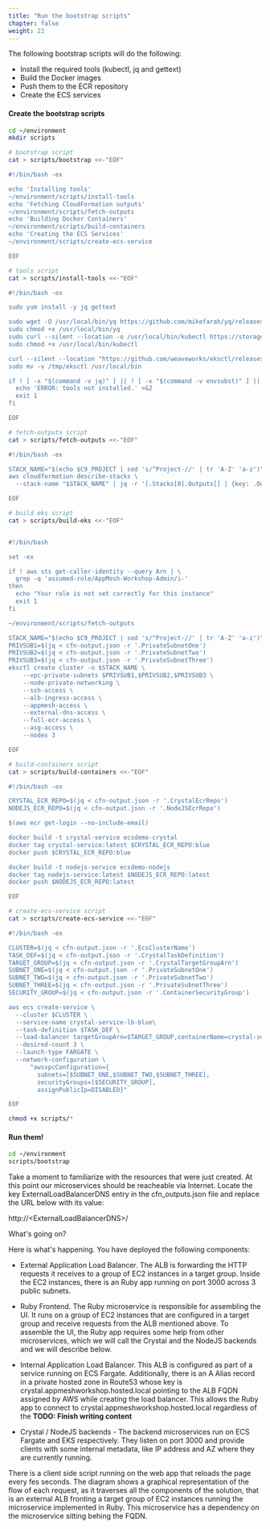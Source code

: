 ```yaml
---
title: "Run the bootstrap scripts"
chapter: false
weight: 22
---
```


The following bootstrap scripts will do the following:

 - Install the required tools (kubectl, jq and gettext)
 - Build the Docker images
 - Push them to the ECR repository
 - Create the ECS services

#### Create the bootstrap scripts
```bash
cd ~/environment
mkdir scripts

# bootstrap script
cat > scripts/bootstrap <<-"EOF"

#!/bin/bash -ex

echo 'Installing tools'
~/environment/scripts/install-tools
echo 'Fetching CloudFormation outputs'
~/environment/scripts/fetch-outputs
echo 'Building Docker Containers'
~/environment/scripts/build-containers
echo 'Creating the ECS Services'
~/environment/scripts/create-ecs-service

EOF

# tools script
cat > scripts/install-tools <<-"EOF"

#!/bin/bash -ex

sudo yum install -y jq gettext

sudo wget -O /usr/local/bin/yq https://github.com/mikefarah/yq/releases/download/2.4.0/yq_linux_amd64
sudo chmod +x /usr/local/bin/yq
sudo curl --silent --location -o /usr/local/bin/kubectl https://storage.googleapis.com/kubernetes-release/release/v1.13.7/bin/linux/amd64/kubectl
sudo chmod +x /usr/local/bin/kubectl

curl --silent --location "https://github.com/weaveworks/eksctl/releases/download/latest_release/eksctl_$(uname -s)_amd64.tar.gz" | tar xz -C /tmp
sudo mv -v /tmp/eksctl /usr/local/bin

if ! [ -x "$(command -v jq)" ] || ! [ -x "$(command -v envsubst)" ] || ! [ -x "$(command -v kubectl)" ] || ! [ -x "$(command -v eksctl)" ]; then
  echo 'ERROR: tools not installed.' >&2
  exit 1
fi

EOF

# fetch-outputs script
cat > scripts/fetch-outputs <<-"EOF"

#!/bin/bash -ex

STACK_NAME="$(echo $C9_PROJECT | sed 's/^Project-//' | tr 'A-Z' 'a-z')"
aws cloudformation describe-stacks \
  --stack-name "$STACK_NAME" | jq -r '[.Stacks[0].Outputs[] | {key: .OutputKey, value: .OutputValue}] | from_entries' > cfn-output.json

EOF

# build eks script
cat > scripts/build-eks <<-"EOF"


#!/bin/bash

set -ex

if ! aws sts get-caller-identity --query Arn | \
  grep -q 'assumed-role/AppMesh-Workshop-Admin/i-'
then
  echo "Your role is not set correctly for this instance"
  exit 1
fi

~/environment/scripts/fetch-outputs

STACK_NAME="$(echo $C9_PROJECT | sed 's/^Project-//' | tr 'A-Z' 'a-z')"
PRIVSUB1=$(jq < cfn-output.json -r '.PrivateSubnetOne')
PRIVSUB2=$(jq < cfn-output.json -r '.PrivateSubnetTwo')
PRIVSUB3=$(jq < cfn-output.json -r '.PrivateSubnetThree')
eksctl create cluster -n $STACK_NAME \
    --vpc-private-subnets $PRIVSUB1,$PRIVSUB2,$PRIVSUB3 \
    --node-private-networking \
    --ssh-access \
    --alb-ingress-access \
    --appmesh-access \
    --external-dns-access \
    --full-ecr-access \
    --asg-access \
    --nodes 3

EOF

# build-containers script
cat > scripts/build-containers <<-"EOF"

#!/bin/bash -ex

CRYSTAL_ECR_REPO=$(jq < cfn-output.json -r '.CrystalEcrRepo')
NODEJS_ECR_REPO=$(jq < cfn-output.json -r '.NodeJSEcrRepo')

$(aws ecr get-login --no-include-email)

docker build -t crystal-service ecsdemo-crystal
docker tag crystal-service:latest $CRYSTAL_ECR_REPO:blue
docker push $CRYSTAL_ECR_REPO:blue

docker build -t nodejs-service ecsdemo-nodejs
docker tag nodejs-service:latest $NODEJS_ECR_REPO:latest
docker push $NODEJS_ECR_REPO:latest

EOF

# create-ecs-service script
cat > scripts/create-ecs-service <<-"EOF"

#!/bin/bash -ex

CLUSTER=$(jq < cfn-output.json -r '.EcsClusterName')
TASK_DEF=$(jq < cfn-output.json -r '.CrystalTaskDefinition')
TARGET_GROUP=$(jq < cfn-output.json -r '.CrystalTargetGroupArn')
SUBNET_ONE=$(jq < cfn-output.json -r '.PrivateSubnetOne')
SUBNET_TWO=$(jq < cfn-output.json -r '.PrivateSubnetTwo')
SUBNET_THREE=$(jq < cfn-output.json -r '.PrivateSubnetThree')
SECURITY_GROUP=$(jq < cfn-output.json -r '.ContainerSecurityGroup')

aws ecs create-service \
  --cluster $CLUSTER \
  --service-name crystal-service-lb-blue\
  --task-definition $TASK_DEF \
  --load-balancer targetGroupArn=$TARGET_GROUP,containerName=crystal-service,containerPort=3000 \
  --desired-count 3 \
  --launch-type FARGATE \
  --network-configuration \
      "awsvpcConfiguration={
        subnets=[$SUBNET_ONE,$SUBNET_TWO,$SUBNET_THREE],
        securityGroups=[$SECURITY_GROUP],
        assignPublicIp=DISABLED}"

EOF

chmod +x scripts/*
```

#### Run them!
```bash
cd ~/environment
scripts/bootstrap
```

Take a moment to familiarize with the resources that were just created. At this point our microservices should be reacheable via Internet. Locate the key ExternalLoadBalancerDNS entry in the cfn_outputs.json file and replace the URL below with its value:

http://\<ExternalLoadBalancerDNS\>/

What's going on?

Here is what's happening. You have deployed the following components:

* External Application Load Balancer. The ALB is forwarding the HTTP requests it receives to a group of EC2 instances in a target group.
Inside the EC2 instances, there is an Ruby app running on port 3000 across 3 public subnets. 

* Ruby Frontend. The Ruby microservice is responsible for assembling the UI. It runs on a group of EC2 instances that are configured in a target group and receive requests from the ALB mentioned above. To assemble the UI, the Ruby app requires some help from other microservices, which we will call the Crystal and the NodeJS backends and we will describe below.

* Internal Application Load Balancer. This ALB is configured as part of a service running on ECS Fargate. Additionally, there is an A Alias record in a private hosted zone in Route53 whose key is crystal.appmeshworkshop.hosted.local pointing to the ALB FQDN assigned by AWS while creating the load balancer. This allows the Ruby app to connect to crystal.appmeshworkshop.hosted.local regardless of the **TODO: Finish writing content**

* Crystal / NodeJS backends - The backend microservices run on ECS Fargate and EKS respectively. They listen on port 3000 and provide clients with some internal metadata, like IP address and AZ where they are currently running.

There is a client side script running on the web app that reloads the page every fes seconds. The diagram shows a graphical representation of the flow of each request, as it traverses all the components of the solution, that is an external ALB fronting a target group of EC2 instances running the microservice implemented in Ruby. This microservice has a dependency on the microservice sitting behing the FQDN.